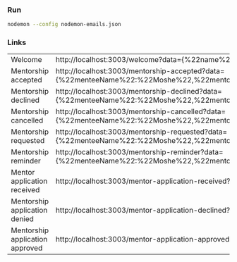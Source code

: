 ### Run

```bash
nodemon --config nodemon-emails.json
```

### Links

|||
|--- |--- |
|Welcome|http://localhost:3003/welcome?data={%22name%22:%22Moshe%22}|
|Mentorship accepted|http://localhost:3003/mentorship-accepted?data={%22menteeName%22:%22Moshe%22,%22mentorName%22:%20%22Brent%22,%22contactURL%22:%20%22https%22,%20%22openRequests%22:%208}|
|Mentorship declined|http://localhost:3003/mentorship-declined?data={%22menteeName%22:%22Moshe%22,%22mentorName%22:%22Brent%22,%22reason%22:%22because%22}|
|Mentorship cancelled|http://localhost:3003/mentorship-cancelled?data={%22menteeName%22:%22Moshe%22,%22mentorName%22:%20%22Brent%22,%22reason%22:%20%22I%27ve%20already%20found%20a%20mentor%22}|
|Mentorship requested|http://localhost:3003/mentorship-requested?data={%22menteeName%22:%22Moshe%22,%22mentorName%22:%22Brent%22,%22message%22:%22because%22}|
|Mentorship reminder|http://localhost:3003/mentorship-reminder?data={%22menteeName%22:%22Moshe%22,%22mentorName%22:%22Brent%22,%22message%22:%22because%22}|
|Mentor application received|http://localhost:3003/mentor-application-received?data={%22name%22:%22Brent%22}|
|Mentorship application denied|http://localhost:3003/mentor-application-declined?data={%22name%22:%22Moshe%22,%22reason%22:%22your%20avatar%20is%20not%20you%22}|
|Mentorship application approved|http://localhost:3003/mentor-application-approved?data={%22name%22:%22Moshe%22}|